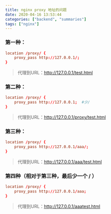 ```yaml
---
title: nginx proxy 地址的问题
date: 2020-04-16 13:53:44
categories: ["backend", "summaries"]
tags: ["nginx"]
---
```

### 第一种：
```conf
location /proxy/ {
    proxy_pass http://127.0.0.1/;
}
```
> 代理到URL：http://127.0.0.1/test.html

<!-- more -->


### 第二种：
```conf
location /proxy/ {
    proxy_pass http://127.0.0.1;  #少/
}
```
> 代理到URL：http://127.0.0.1/proxy/test.html


### 第三种：
```conf
location /proxy/ {
    proxy_pass http://127.0.0.1/aaa/;
}
```
> 代理到URL：http://127.0.0.1/aaa/test.html


### 第四种（相对于第三种，最后少一个 / ）
```conf
location /proxy/ {
    proxy_pass http://127.0.0.1/aaa;
}
```
> 代理到URL：http://127.0.0.1/aaatest.html
